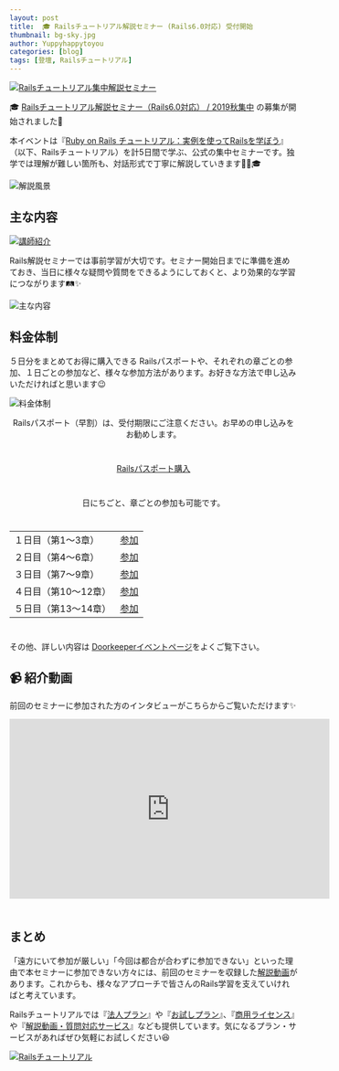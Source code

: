 ```yaml
---
layout: post
title:  🎓 Railsチュートリアル解説セミナー (Rails6.0対応) 受付開始
thumbnail: bg-sky.jpg
author: Yuppyhappytoyou
categories: [blog]
tags: [登壇, Railsチュートリアル]
---
```


[![Railsチュートリアル集中解説セミナー](https://i.gyazo.com/ab6470cd1b155c1f628293769885ebaf.png)](https://coedo-dev.doorkeeper.jp/events/97468)

🎓 [Railsチュートリアル解説セミナー（Rails6.0対応） / 2019秋集中](https://coedo-dev.doorkeeper.jp/events/97468) の募集が開始されました🎉

本イベントは『[Ruby on Rails チュートリアル：実例を使ってRailsを学ぼう](https://railstutorial.jp)』（以下、Railsチュートリアル）を計5日間で学ぶ、公式の集中セミナーです。独学では理解が難しい箇所も、対話形式で丁寧に解説していきます👨‍🏫🎓

![解説風景](https://i.gyazo.com/e451b20649d2ed1f1ae2a4e8e7338eef.png)

## 主な内容

[![講師紹介](https://i.gyazo.com/244853f58b290beec4714b2a01f5ce51.png)](https://twitter.com/yasulab)

Rails解説セミナーでは事前学習が大切です。セミナー開始日までに準備を進めておき、当日に様々な疑問や質問をできるようにしておくと、より効果的な学習につながります🛤✨

![主な内容](https://i.gyazo.com/db7c0ef3b32b2842cc65a5a8cc1f14b9.png)



## 料金体制

５日分をまとめてお得に購入できる Railsパスポートや、それぞれの章ごとの参加、１日ごとの参加など、様々な参加方法があります。お好きな方法で申し込みいただければと思います😉

![料金体制](https://i.gyazo.com/a9e4721bca3f635e44a0bb163b5f894f.png)

<div align="center">

  Railsパスポート（早割）は、受付期限にご注意ください。お早めの申し込みをお勧めします。

  <div style="margin: 40px 0;">
    <a class="btn btn-ruby" href="https://coedo-dev.doorkeeper.jp/events/97468/tickets/new">Railsパスポート購入</a>
  </div>

  日にちごと、章ごとの参加も可能です。

  <div style="margin: 40px 0;">
    <table>
      <tr>
        <td>１日目（第1〜3章）</td> <td><a class="btn btn-ruby" href="https://coedo-dev.doorkeeper.jp/events/97469">参加</a></td>
      </tr>
      <tr>
        <td>２日目（第4〜6章）</td> <td><a class="btn btn-ruby" href="https://coedo-dev.doorkeeper.jp/events/97470">参加</a></td>
      </tr>
      <tr>
        <td>３日目（第7〜9章）</td> <td><a class="btn btn-ruby" href="https://coedo-dev.doorkeeper.jp/events/97471">参加</a></td>
      </tr>
      <tr>
        <td>４日目（第10〜12章）</td> <td><a class="btn btn-ruby" href="https://coedo-dev.doorkeeper.jp/events/97472">参加</a></td>
      </tr>
      <tr>
        <td>５日目（第13〜14章）</td> <td><a class="btn btn-ruby" href="https://coedo-dev.doorkeeper.jp/events/97473">参加</a></td>
      </tr>
    </table>
  </div>
</div>

その他、詳しい内容は [Doorkeeperイベントページ](https://coedo-dev.doorkeeper.jp/events/97468)をよくご覧下さい。

## 📹 紹介動画

前回のセミナーに参加された方のインタビューがこちらからご覧いただけます✨

<div class="video" style="margin-bottom: 50px;">
  <iframe width="560" height="315" src="https://www.youtube.com/embed/HB7tIkn1seo?rel=0&autoplay=0&showinfo=0&controls=1&fs=1&modestbranding=0" frameborder="0" allow="accelerometer; autoplay; encrypted-media; gyroscope; picture-in-picture" allowfullscreen></iframe>
</div>

## まとめ

「遠方にいて参加が厳しい」「今回は都合が合わずに参加できない」といった理由で本セミナーに参加できない方々には、前回のセミナーを収録した[解説動画](https://railstutorial.jp/#screencast)があります。これからも、様々なアプローチで皆さんのRails学習を支えていければと考えています。

Railsチュートリアルでは『[法人プラン](https://railstutorial.jp/business)』や『[お試しプラン](https://railstutorial.jp/trial)』、『[商用ライセンス](https://railstutorial.jp/#license)』や『[解説動画・質問対応サービス](https://railstutorial.jp/#service)』なども提供しています。気になるプラン・サービスがあればぜひ気軽にお試しください😆

[![Railsチュートリアル](https://i.gyazo.com/d89f3367fe2668e5cb3ae8b69be642e5.png)](https://railstutorial.jp)


